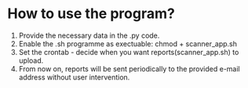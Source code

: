 # How to use the program?
1. Provide the necessary data in the .py code.
2. Enable the .sh programme as exectuable: chmod + scanner_app.sh
3. Set the crontab - decide when you want reports(scanner_app.sh) to upload.
4. From now on, reports will be sent periodically to the provided e-mail address without user intervention.
